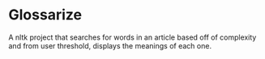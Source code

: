 # Glossarize
A nltk project that searches for words in an article based off of complexity and from user threshold, displays the meanings of each one. 
